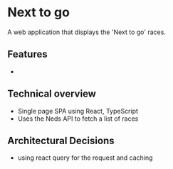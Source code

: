 # Next to go

A web application that displays the 'Next to go' races.

## Features

-

## Technical overview

- Single page SPA using React, TypeScript
- Uses the Neds API to fetch a list of races

## Architectural Decisions

- using react query for the request and caching
